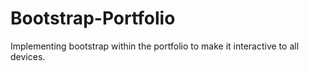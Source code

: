 # Bootstrap-Portfolio
Implementing bootstrap within the portfolio to make it interactive to all devices. 
